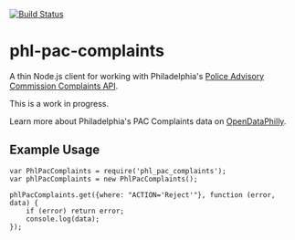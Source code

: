 [![Build Status](https://travis-ci.org/mdb/phl-pac-complaints.png?branch=master)](https://travis-ci.org/mdb/phl-pac-complaints)

# phl-pac-complaints

A thin Node.js client for working with Philadelphia's [Police Advisory Commission Complaints API](http://gis.phila.gov/ArcGIS/rest/services/PhilaGov/PAC_Complaints_2009_2012/MapServer).

This is a work in progress.

Learn more about Philadelphia's PAC Complaints data on [OpenDataPhilly](http://opendataphilly.org/opendata/resource/218/philadelphia-police-advisory-commission-complaints).

## Example Usage

    var PhlPacComplaints = require('phl_pac_complaints');
    var phlPacComplaints = new PhlPacComplaints();

    phlPacComplaints.get({where: "ACTION='Reject'"}, function (error, data) {
        if (error) return error;
        console.log(data);
    });
